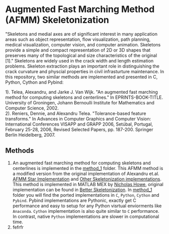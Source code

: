 # Augmented Fast Marching Method (AFMM) Skeletonization
"Skeletons and medial axes are of significant interest in many application areas such as object representation, flow visualization, path planning, medical visualization, computer vision, and computer animation. Skeletons provide a simple and compact representation of 2D or 3D shapes that preserves many of the topological and size characteristics of the original [1]." Skeletons are widely used in the crack width and length estimation problems. Skeleton extraction plays an important role in distinguishing the crack curvature and physcial properties in civil infrasturture maintenance. In this repository, two similar methods are implemented and presented in C, Python, Cython and Pybind:

1). Telea, Alexandru, and Jarke J. Van Wijk. "An augmented fast marching method for computing skeletons and centerlines." In EPRINTS-BOOK-TITLE. University of Groningen, Johann Bernoulli Institute for Mathematics and Computer Science, 2002. <br />
2). Reniers, Dennie, and Alexandru Telea. "Tolerance-based feature transforms." In Advances in Computer Graphics and Computer Vision: International Conferences VISAPP and GRAPP 2006, Setúbal, Portugal, February 25-28, 2006, Revised Selected Papers, pp. 187-200. Springer Berlin Heidelberg, 2007. <br />

## Methods
1. An augmented fast marching method for computing skeletons and centerlines is implemented in the [method_1](/method_1) folder. This AFMM method is a modified version from the original implementation of Alexandru et.al. [AFMM Star Implementation](https://webspace.science.uu.nl/~telea001/uploads/Software/AFMM/) and [Other Skeletonization implementations](https://webspace.science.uu.nl/~telea001/Software/Software). This method is implemented in MATLAB MEX by [Nicholas Howe](https://www.mathworks.com/matlabcentral/profile/authors/17831), original implementation can be found in [Better Skeletonization](https://www.mathworks.com/matlabcentral/fileexchange/11123-better-skeletonization). In [method_1](/method_1) folder you will find the ported implementations in `C`, `Python`, `Cython` and `Pybind`. Pybind implementations are Pythonic, exactly get C performance and easy to setup for any Python visrtual enviorments like `Anaconda`. `Cython` implementation is also quite similar to `C` performance. In contrast, native `Python` implementations are slower in computational time.
2. fefrfr
